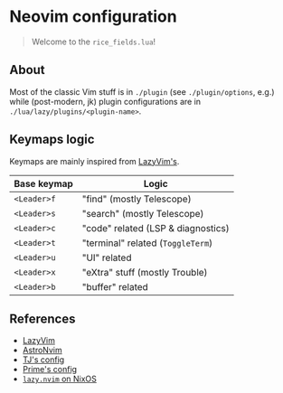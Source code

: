 # Neovim configuration

> Welcome to the `rice_fields.lua`!

## About

Most of the classic Vim stuff is in `./plugin` (see `./plugin/options`, e.g.)
while (post-modern, jk) plugin configurations are in `./lua/lazy/plugins/<plugin-name>`.

## Keymaps logic

Keymaps are mainly inspired from [LazyVim's](https://www.lazyvim.org/keymaps).

| Base keymap | Logic                              |
| ----------- | ---------------------------------- |
| `<Leader>f` | "find" (mostly Telescope)          |
| `<Leader>s` | "search" (mostly Telescope)        |
| `<Leader>c` | "code" related (LSP & diagnostics) |
| `<Leader>t` | "terminal" related (`ToggleTerm`)  |
| `<Leader>u` | "UI" related                       |
| `<Leader>x` | "eXtra" stuff (mostly Trouble)     |
| `<Leader>b` | "buffer" related                   |

## References

- [LazyVim](https://www.lazyvim.org)
- [AstroNvim](https://astronvim.com)
- [TJ's config](https://github.com/tjdevries/config.nvim)
- [Prime's config](https://github.com/ThePrimeagen/init.lua)
- [`lazy.nvim` on NixOS](https://nixalted.com/lazynvim-nixos.html)
